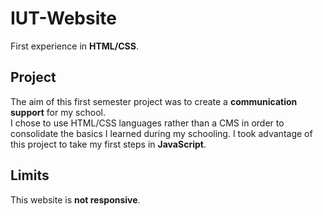 # IUT-Website

First experience in **HTML/CSS**.

## Project 

The aim of this first semester project was to create a **communication support** for my school. \
I chose to use HTML/CSS languages rather than a CMS in order to consolidate the basics I learned during my schooling. I took advantage of this project to take my first steps in **JavaScript**.

## Limits

This website is **not responsive**.